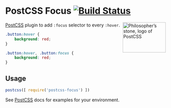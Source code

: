 # PostCSS Focus [![Build Status][ci-img]][ci]

<img align="right" width="135" height="95"
     title="Philosopher’s stone, logo of PostCSS"
     src="http://postcss.github.io/postcss/logo-leftp.png">

[PostCSS] plugin to add `:focus` selector to every `:hover`.

[PostCSS]: https://github.com/postcss/postcss
[ci-img]:       https://travis-ci.org/postcss/postcss-focus.svg
[ci]:           https://travis-ci.org/postcss/postcss-focus

```css
.button:hover {
    background: red;
}
```

```css
.button:hover, .button:focus {
    background: red;
}
```

## Usage

```js
postcss([ require('postcss-focus') ])
```

See [PostCSS] docs for examples for your environment.

